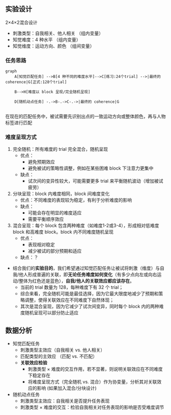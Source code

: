 ## 实验设计
2×4×2混合设计
- 刺激类型：自我相关、他人相关 （组内变量）
- 知觉难度：4 种水平 （组内变量）
- 知觉维度：运动方向、颜色 （组间变量）

### 任务思路

```mermaid
graph 
    A[知觉匹配任务] -->B[4 种不同的难度水平]-->C[练习:24个trial] -->|最终的 coherence|G[正式:128个trial]

    B-->H[难度以 block 呈现/完全随机呈现] 

    D[随机动点任务] -.->B-.->C-.->|最终的 coherence|G
        
```
在现在的匹配任务中，被试需要先识别出点的一致运动方向或整体颜色，再与人物标签进行匹配

### 难度呈现方式

1. 完全随机：所有难度的 trial 完全混合，随机呈现
   - 优点：
     - 避免预期效应
     - 避免被试的策略性调整，例如在某些困难 block 下注意力更集中
   - 缺点：
     - 试次间的变异性较大，可能需要更多 trial 来平衡随机波动（增加被试疲劳）
2. 分块呈现：block 内难度相同，block 间难度变化
   - 优点：不同难度的表现较为稳定，有利于分析难度的影响
   - 缺点：
     - 可能会存在明显的难度适应
     - 需要平衡顺序效应
3. 混合呈现：每个 block 包含两种难度（如难度1-2或3-4），形成相对低难度 block 和高难度 block。block 内不同难度随机呈现
   - 优点：
     - 表现相对稳定
     - 减少被试的部分预期和适应
   - 缺点：？
- 结合我们的**实验目的**，我们希望通过知觉匹配任务让被试将刺激（维度）与自我/他人形成普遍的关联，即**无论任务难度如何变化**（有多少点向左或向右运动/整体为红色还是蓝色），**自我/他人的关联效应都应该存在**。
  - 当前的 trial 数量为 128，每种难度下有 32 个 trial；
  - 综合来看，完全随机可能是最佳选择，因为它最大限度地减少了预期和策略调整，使得关联效应在不同难度下自然体现；
  - 其次是混合呈现，因为它减少了试次间变异，同时每个 block 内的两种难度随机呈现可以部分防止适应
  
## 数据分析

- 知觉匹配任务
  - 刺激类型主效应（自我相关 vs. 他人相关）
  - 匹配类型的主效应 （匹配 vs. 不匹配）
  - **关联效应检验**
    - 刺激类型 × 难度的交互作用，若不显著，则说明关联效应在不同难度下稳定存在
    - 将难度呈现方式（完全随机 vs. 混合）作为协变量，分析其对关联效应的影响 (如果加入混合/分块设计)
- 随机动点任务
  - 刺激类型主效应：自我相关是否提升任务表现
  - 刺激类型 × 难度的交互：检验自我相关对任务表现的影响是否受难度调节
